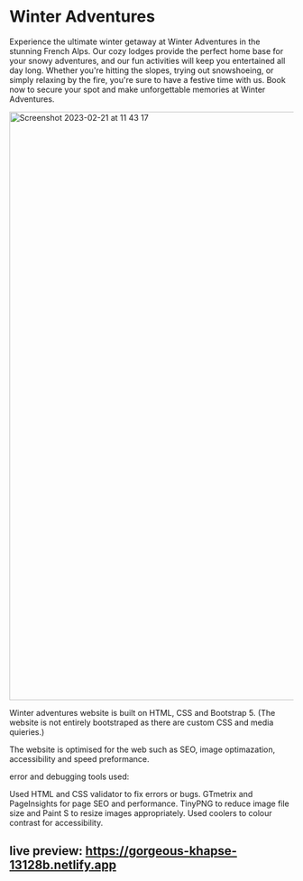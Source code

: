 # Winter Adventures

Experience the ultimate winter getaway at Winter Adventures in the stunning French Alps. Our cozy lodges provide the perfect home base for your snowy adventures, and our fun activities will keep you entertained all day long. Whether you're hitting the slopes, trying out snowshoeing, or simply relaxing by the fire, you're sure to have a festive time with us. Book now to secure your spot and make unforgettable memories at Winter Adventures.

<img width="1044" alt="Screenshot 2023-02-21 at 11 43 17" src="https://user-images.githubusercontent.com/80915650/220336071-f511272f-5ac7-4c3d-a4e4-c94d0434543c.png">

Winter adventures website is built on HTML, CSS and Bootstrap 5.
(The website is not entirely bootstraped as there are custom CSS and media quieries.)

The website is optimised for the web such as SEO, image optimazation, accessibility and speed preformance.

error and debugging tools used:

Used HTML and CSS validator to fix errors or bugs.
GTmetrix and PageInsights for page SEO and performance.
TinyPNG to reduce image file size and Paint S to resize images appropriately.
Used coolers to colour contrast for accessibility.

## live preview: https://gorgeous-khapse-13128b.netlify.app
